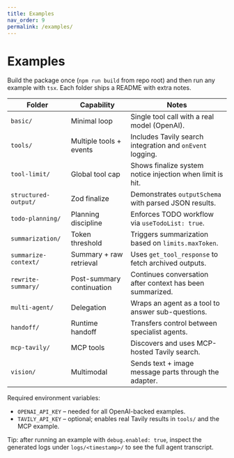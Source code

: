 ```yaml
---
title: Examples
nav_order: 9
permalink: /examples/
---
```


# Examples

Build the package once (`npm run build` from repo root) and then run any example with `tsx`. Each folder ships a README with extra notes.

| Folder | Capability | Notes |
|--------|------------|-------|
| `basic/` | Minimal loop | Single tool call with a real model (OpenAI). |
| `tools/` | Multiple tools + events | Includes Tavily search integration and `onEvent` logging. |
| `tool-limit/` | Global tool cap | Shows finalize system notice injection when limit is hit. |
| `structured-output/` | Zod finalize | Demonstrates `outputSchema` with parsed JSON results. |
| `todo-planning/` | Planning discipline | Enforces TODO workflow via `useTodoList: true`. |
| `summarization/` | Token threshold | Triggers summarization based on `limits.maxToken`. |
| `summarize-context/` | Summary + raw retrieval | Uses `get_tool_response` to fetch archived outputs. |
| `rewrite-summary/` | Post-summary continuation | Continues conversation after context has been summarized. |
| `multi-agent/` | Delegation | Wraps an agent as a tool to answer sub-questions. |
| `handoff/` | Runtime handoff | Transfers control between specialist agents. |
| `mcp-tavily/` | MCP tools | Discovers and uses MCP-hosted Tavily search. |
| `vision/` | Multimodal | Sends text + image message parts through the adapter. |

Required environment variables:
- `OPENAI_API_KEY` – needed for all OpenAI-backed examples.
- `TAVILY_API_KEY` – optional; enables real Tavily results in `tools/` and the MCP example.

Tip: after running an example with `debug.enabled: true`, inspect the generated logs under `logs/<timestamp>/` to see the full agent transcript.
